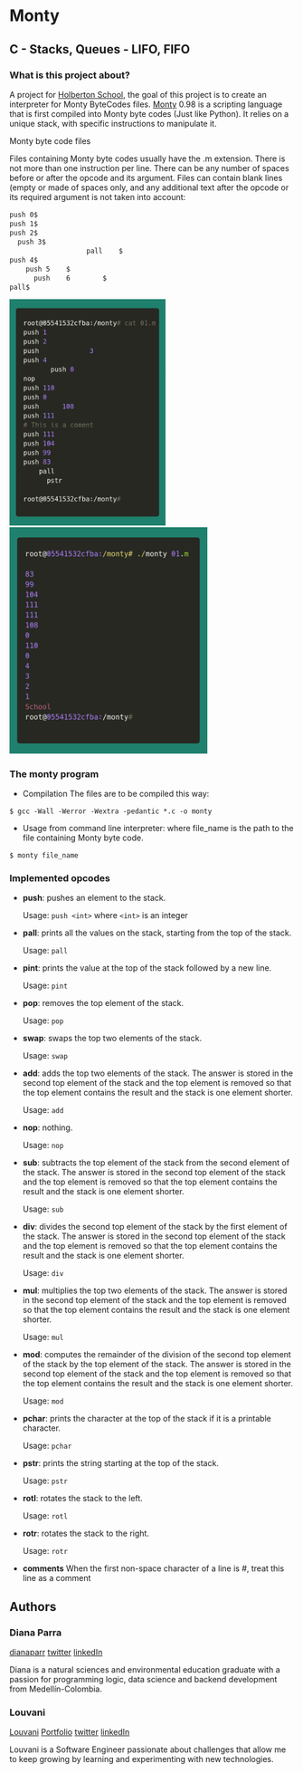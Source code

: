 # Monty
## C - Stacks, Queues - LIFO, FIFO

### What is this project about?
A project for [Holberton School](https://www.holbertonschool.com/), the goal of this project is to create an interpreter for Monty ByteCodes files. [Monty](http://montyscoconut.github.io/) 0.98 is a scripting language that is first compiled into Monty byte codes (Just like Python). It relies on a unique stack, with specific instructions to manipulate it.

Monty byte code files

Files containing Monty byte codes usually have the .m extension. There is not more than one instruction per line. There can be any number of spaces before or after the opcode and its argument. Files can contain blank lines (empty or made of spaces only, and any additional text after the opcode or its required argument is not taken into account:

```
push 0$
push 1$
push 2$
  push 3$
                   pall    $
push 4$
    push 5    $
      push    6        $
pall$
```

<img src='./Assets/montyFile.png' style="height:400px" />
<img src='./Assets/montyOutput.png' style="height:400px"/>

### The monty program

- Compilation
The files are to be compiled this way:
```
$ gcc -Wall -Werror -Wextra -pedantic *.c -o monty
```

- Usage from command line interpreter: 
where file_name is the path to the file containing Monty byte code.

```
$ monty file_name
```

### Implemented opcodes

- **push**: pushes an element to the stack.

  Usage: `push <int>` where `<int>` is an integer

- **pall**: prints all the values on the stack, starting from the top of the stack.

  Usage: `pall`

- **pint**: prints the value at the top of the stack followed by a new line.

  Usage: `pint`

- **pop**: removes the top element of the stack.

  Usage: `pop`

- **swap**: swaps the top two elements of the stack.

  Usage: `swap`

- **add**: adds the top two elements of the stack. The answer is stored in the second top element of the stack and the top element is removed so that the top element contains the result and the stack is one element shorter.

  Usage: `add`

- **nop**: nothing.

  Usage: `nop`

- **sub**: subtracts the top element of the stack from the second element of the stack. The answer is stored in the second top element of the stack and the top element is removed so that the top element contains the result and the stack is one element shorter.

  Usage: `sub`

- **div**: divides the second top element of the stack by the first element of the stack. The answer is stored in the second top element of the stack and the top element is removed so that the top element contains the result and the stack is one element shorter.

  Usage: `div`

- **mul**: multiplies the top two elements of the stack. The answer is stored in the second top element of the stack and the top element is removed so that the top element contains the result and the stack is one element shorter.

  Usage: `mul`

- **mod**: computes the remainder of the division of the second top element of the stack by the top element of the stack. The answer is stored in the second top element of the stack and the top element is removed so that the top element contains the result and the stack is one element shorter.

  Usage: `mod`

- **pchar**: prints the character at the top of the stack if it is a printable character.

  Usage: `pchar`

- **pstr**: prints the string starting at the top of the stack.

  Usage: `pstr`

- **rotl**: rotates the stack to the left.

  Usage: `rotl`

- **rotr**: rotates the stack to the right.

  Usage: `rotr`

- **comments** When the first non-space character of a line is #, treat this line as a comment


## Authors
### **Diana Parra**
[dianaparr](https://github.com/dianaparr)
[twitter](https://twitter.com/dianaparra017)
[linkedIn](https://www.linkedin.com/in/dev-diana-parra/)

Diana is a natural sciences and environmental education graduate with a passion for programming logic, data science and backend development from Medellín-Colombia.

### **Louvani**
[Louvani](https://github.com/louvani)
[Portfolio](https://louuvani.com)
[twitter](https://twitter.com/PaulaLouvani)
[linkedIn](https://www.linkedin.com/in/paula-louvani//)

Louvani is a Software Engineer passionate about challenges that allow me to keep growing by learning and experimenting with new technologies.
